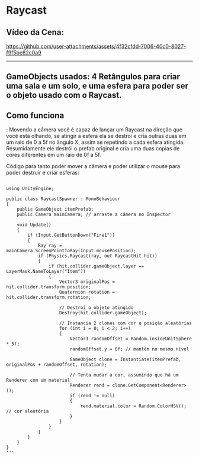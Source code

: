 # Raycast

## Vídeo da Cena:

https://github.com/user-attachments/assets/4f32cfdd-7006-40c0-8027-f9f5be82c0a9

----
GameObjects usados: 4 Retângulos para criar uma sala e um solo, e uma esfera para poder ser o objeto usado com o Raycast.
---

<h2>Como funciona</h2>: Movendo a câmera você é capaz de lançar um Raycast na direção que você está olhando, se atingir a esfera ela se destroi e cria outras duas em um raio de 0 a 5f no ângulo X, assim se repetindo a cada esfera atingida.
Resumidamente ele destrói o prefab original e cria uma duas copias de cores diferentes em um raio de 0f a 5f.

Código para tanto poder mover a câmera e poder utilizar o mouse para poder destruir e criar esferas:

```

using UnityEngine;

public class RaycastSpawner : MonoBehaviour
{
    public GameObject itemPrefab;
    public Camera mainCamera; // arraste a câmera no Inspector

    void Update()
    {
        if (Input.GetButtonDown("Fire1"))
        {
            Ray ray = mainCamera.ScreenPointToRay(Input.mousePosition);
            if (Physics.Raycast(ray, out RaycastHit hit))
            {
                if (hit.collider.gameObject.layer == LayerMask.NameToLayer("Item"))
                {
                    Vector3 originalPos = hit.collider.transform.position;
                    Quaternion rotation = hit.collider.transform.rotation;

                    // Destroi o objeto atingido
                    Destroy(hit.collider.gameObject);

                    // Instancia 2 clones com cor e posição aleatórias
                    for (int i = 0; i < 2; i++)
                    {
                        Vector3 randomOffset = Random.insideUnitSphere * 5f;
                        randomOffset.y = 0f; // mantém no mesmo nível

                        GameObject clone = Instantiate(itemPrefab, originalPos + randomOffset, rotation);

                        // Tenta mudar a cor, assumindo que há um Renderer com um material
                        Renderer rend = clone.GetComponent<Renderer>();
                        if (rend != null)
                        {
                            rend.material.color = Random.ColorHSV(); // cor aleatória
                        }
                    }
                }
            }
        }
    }
} 
'''


